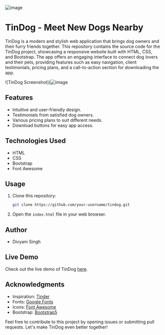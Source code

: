 ![image](https://github.com/Lucifer1811/TinDog/assets/98603982/616b1438-6d8f-41f1-bae9-de06ed7f1b3d)
# TinDog - Meet New Dogs Nearby

TinDog is a modern and stylish web application that brings dog owners and their furry friends together. This repository contains the source code for the TinDog project, showcasing a responsive website built with HTML, CSS, and Bootstrap. The app offers an engaging interface to connect dog lovers and their pets, providing features such as easy navigation, client testimonials, pricing plans, and a call-to-action section for downloading the app.

![TinDog Screenshot](![image](https://github.com/Lucifer1811/TinDog/assets/98603982/fda3ebb3-7e47-49ea-9ef8-adb5d8eca622)

## Features

- Intuitive and user-friendly design.
- Testimonials from satisfied dog owners.
- Various pricing plans to suit different needs.
- Download buttons for easy app access.

## Technologies Used

- HTML
- CSS
- Bootstrap
- Font Awesome

## Usage

1. Clone this repository:
   ```bash
   git clone https://github.com/your-username/tindog.git
   ```

2. Open the `index.html` file in your web browser.

## Author

- Divyam Singh

## Live Demo

Check out the live demo of TinDog [here](#).

## Acknowledgments

- Inspiration: [Tinder](https://www.tinder.com/)
- Fonts: [Google Fonts](https://fonts.google.com/)
- Icons: [Font Awesome](https://fontawesome.com/)
- Bootstrap: [Bootstrap5](https://getbootstrap.com/)

Feel free to contribute to this project by opening issues or submitting pull requests. Let's make TinDog even better together!
